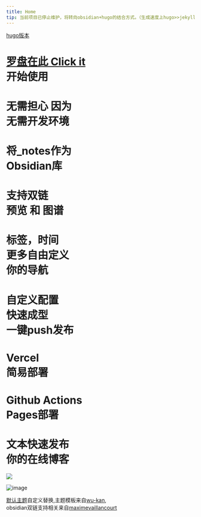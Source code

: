 ```yaml
---
title: Home
tip: 当前项目已停止维护，将转向obsidian+hugo的结合方式。（生成速度上hugo>>jekyll）可以在我的[博客](https://lestua.eu.org/) 查看当前施工状况。待完善，待开源。
---
```

[hugo版本](https://github.com/yaleiyale/obsidian-hugo-blog)
# [罗盘在此 Click it](https://lestua.eu.org/notes/2022/08/29/223921)<br>开始使用

<!-- .slide -->

# 无需担心 因为<br>无需开发环境

<!-- .slide vertical=true -->

# 将_notes作为<br>Obsidian库

<!-- .slide -->

# 支持双链<br>预览 和 图谱

<!-- .slide vertical=true -->

# 标签，时间<br>更多自由定义<br>你的导航

<!-- .slide -->

# 自定义配置<br>快速成型<br>一键push发布

<!-- .slide vertical=true -->

# Vercel<br>简易部署

<!-- .slide -->

# Github Actions<br> Pages部署

<!-- .slide vertical=true -->

# 文本快速发布<br>你的在线博客

<!-- .slide -->

![](https://res.cloudinary.com/dbbz8b3ce/image/upload/v1661995792/obsidian/tqdnz46b8sjy55nvno32.png)

<!-- .slide vertical=true -->

![image](https://user-images.githubusercontent.com/55282569/190904137-5fd59092-0a22-43aa-989a-5593c8c485b2.png)

<!-- .slide -->
[默认主题](https://github.com/yaleiyale/jekyll-theme-ObJekyll)自定义替换,主题模板来自[wu-kan](https://github.com/wu-kan/jekyll-theme-WuK),<br>obsidian双链支持相关来自[maximevaillancourt](https://github.com/maximevaillancourt/digital-garden-jekyll-template)
